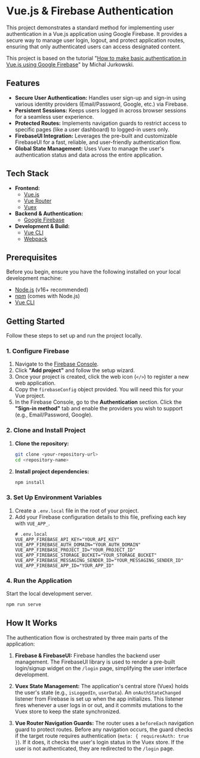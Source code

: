 # Vue.js & Firebase Authentication

This project demonstrates a standard method for implementing user authentication in a Vue.js application using Google Firebase. It provides a secure way to manage user login, logout, and protect application routes, ensuring that only authenticated users can access designated content.

This project is based on the tutorial "[How to make basic authentication in Vue.js using Google Firebase](https://michaljurkowski.medium.com/how-to-make-basic-authentication-in-vue-js-using-google-firebase-e3ec7dad274)" by Michal Jurkowski.

## Features

* **Secure User Authentication:** Handles user sign-up and sign-in using various identity providers (Email/Password, Google, etc.) via Firebase.
* **Persistent Sessions:** Keeps users logged in across browser sessions for a seamless user experience.
* **Protected Routes:** Implements navigation guards to restrict access to specific pages (like a user dashboard) to logged-in users only.
* **FirebaseUI Integration:** Leverages the pre-built and customizable FirebaseUI for a fast, reliable, and user-friendly authentication flow.
* **Global State Management:** Uses Vuex to manage the user's authentication status and data across the entire application.

## Tech Stack

* **Frontend:**
    * [Vue.js](https://vuejs.org/)
    * [Vue Router](https://router.vuejs.org/)
    * [Vuex](https://vuex.vuejs.org/)
* **Backend & Authentication:**
    * [Google Firebase](https://firebase.google.com/)
* **Development & Build:**
    * [Vue CLI](https://cli.vuejs.org/)
    * [Webpack](https://webpack.js.org/)

## Prerequisites

Before you begin, ensure you have the following installed on your local development machine:
* [Node.js](https://nodejs.org/en/) (v16+ recommended)
* [npm](https://www.npmjs.com/) (comes with Node.js)
* [Vue CLI](https://cli.vuejs.org/)

## Getting Started

Follow these steps to set up and run the project locally.

### 1. Configure Firebase

1.  Navigate to the [Firebase Console](https://console.firebase.google.com/).
2.  Click **"Add project"** and follow the setup wizard.
3.  Once your project is created, click the web icon (`</>`) to register a new web application.
4.  Copy the `firebaseConfig` object provided. You will need this for your Vue project.
5.  In the Firebase Console, go to the **Authentication** section. Click the **"Sign-in method"** tab and enable the providers you wish to support (e.g., Email/Password, Google).

### 2. Clone and Install Project

1.  **Clone the repository:**
    ```sh
    git clone <your-repository-url>
    cd <repository-name>
    ```

2.  **Install project dependencies:**
    ```sh
    npm install
    ```

### 3. Set Up Environment Variables

1.  Create a `.env.local` file in the root of your project.
2.  Add your Firebase configuration details to this file, prefixing each key with `VUE_APP_`.
    ```env
    # .env.local
    VUE_APP_FIREBASE_API_KEY="YOUR_API_KEY"
    VUE_APP_FIREBASE_AUTH_DOMAIN="YOUR_AUTH_DOMAIN"
    VUE_APP_FIREBASE_PROJECT_ID="YOUR_PROJECT_ID"
    VUE_APP_FIREBASE_STORAGE_BUCKET="YOUR_STORAGE_BUCKET"
    VUE_APP_FIREBASE_MESSAGING_SENDER_ID="YOUR_MESSAGING_SENDER_ID"
    VUE_APP_FIREBASE_APP_ID="YOUR_APP_ID"
    ```

### 4. Run the Application

Start the local development server.
```sh
npm run serve
```

## How It Works

The authentication flow is orchestrated by three main parts of the application:

1.  **Firebase & FirebaseUI:** Firebase handles the backend user management. The FirebaseUI library is used to render a pre-built login/signup widget on the `/login` page, simplifying the user interface development.

2.  **Vuex State Management:** The application's central store (Vuex) holds the user's state (e.g., `isLoggedIn`, `userData`). An `onAuthStateChanged` listener from Firebase is set up when the app initializes. This listener fires whenever a user logs in or out, and it commits mutations to the Vuex store to keep the state synchronized.

3.  **Vue Router Navigation Guards:** The router uses a `beforeEach` navigation guard to protect routes. Before any navigation occurs, the guard checks if the target route requires authentication (`meta: { requiresAuth: true }`). If it does, it checks the user's login status in the Vuex store. If the user is not authenticated, they are redirected to the `/login` page.
